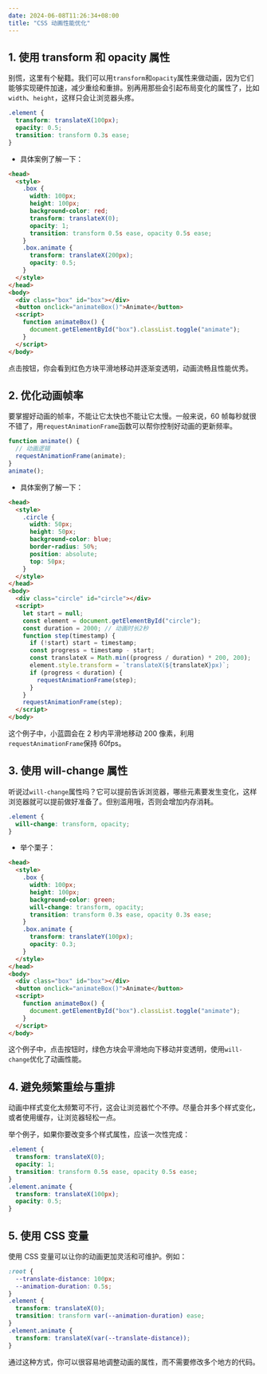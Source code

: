 ```yaml
---
date: 2024-06-08T11:26:34+08:00
title: "CSS 动画性能优化"
---
```


## 1\. 使用 transform 和 opacity 属性

别慌，这里有个秘籍。我们可以用`transform`和`opacity`属性来做动画，因为它们能够实现硬件加速，减少重绘和重排。别再用那些会引起布局变化的属性了，比如`width`、`height`，这样只会让浏览器头疼。

```css
.element {
  transform: translateX(100px);
  opacity: 0.5;
  transition: transform 0.3s ease;
}
```

- 具体案例了解一下：

```html
<head>
  <style>
    .box {
      width: 100px;
      height: 100px;
      background-color: red;
      transform: translateX(0);
      opacity: 1;
      transition: transform 0.5s ease, opacity 0.5s ease;
    }
    .box.animate {
      transform: translateX(200px);
      opacity: 0.5;
    }
  </style>
</head>
<body>
  <div class="box" id="box"></div>
  <button onclick="animateBox()">Animate</button>
  <script>
    function animateBox() {
      document.getElementById("box").classList.toggle("animate");
    }
  </script>
</body>
```

点击按钮，你会看到红色方块平滑地移动并逐渐变透明，动画流畅且性能优秀。

## 2\. 优化动画帧率

要掌握好动画的帧率，不能让它太快也不能让它太慢。一般来说，60 帧每秒就很不错了，用`requestAnimationFrame`函数可以帮你控制好动画的更新频率。

```js
function animate() {
  // 动画逻辑
  requestAnimationFrame(animate);
}
animate();
```

- 具体案例了解一下：

```html
<head>
  <style>
    .circle {
      width: 50px;
      height: 50px;
      background-color: blue;
      border-radius: 50%;
      position: absolute;
      top: 50px;
    }
  </style>
</head>
<body>
  <div class="circle" id="circle"></div>
  <script>
    let start = null;
    const element = document.getElementById("circle");
    const duration = 2000; // 动画时长2秒
    function step(timestamp) {
      if (!start) start = timestamp;
      const progress = timestamp - start;
      const translateX = Math.min((progress / duration) * 200, 200);
      element.style.transform = `translateX(${translateX}px)`;
      if (progress < duration) {
        requestAnimationFrame(step);
      }
    }
    requestAnimationFrame(step);
  </script>
</body>
```

这个例子中，小蓝圆会在 2 秒内平滑地移动 200 像素，利用`requestAnimationFrame`保持 60fps。

## 3\. 使用 will-change 属性

听说过`will-change`属性吗？它可以提前告诉浏览器，哪些元素要发生变化，这样浏览器就可以提前做好准备了。但别滥用哦，否则会增加内存消耗。

```css
.element {
  will-change: transform, opacity;
}
```

- 举个栗子：

```html
<head>
  <style>
    .box {
      width: 100px;
      height: 100px;
      background-color: green;
      will-change: transform, opacity;
      transition: transform 0.3s ease, opacity 0.3s ease;
    }
    .box.animate {
      transform: translateY(100px);
      opacity: 0.3;
    }
  </style>
</head>
<body>
  <div class="box" id="box"></div>
  <button onclick="animateBox()">Animate</button>
  <script>
    function animateBox() {
      document.getElementById("box").classList.toggle("animate");
    }
  </script>
</body>
```

这个例子中，点击按钮时，绿色方块会平滑地向下移动并变透明，使用`will-change`优化了动画性能。

## 4\. 避免频繁重绘与重排

动画中样式变化太频繁可不行，这会让浏览器忙个不停。尽量合并多个样式变化，或者使用缓存，让浏览器轻松一点。

举个例子，如果你要改变多个样式属性，应该一次性完成：

```css
.element {
  transform: translateX(0);
  opacity: 1;
  transition: transform 0.5s ease, opacity 0.5s ease;
}
.element.animate {
  transform: translateX(100px);
  opacity: 0.5;
}
```

## 5\. 使用 CSS 变量

使用 CSS 变量可以让你的动画更加灵活和可维护。例如：

```css
:root {
  --translate-distance: 100px;
  --animation-duration: 0.5s;
}
.element {
  transform: translateX(0);
  transition: transform var(--animation-duration) ease;
}
.element.animate {
  transform: translateX(var(--translate-distance));
}
```

通过这种方式，你可以很容易地调整动画的属性，而不需要修改多个地方的代码。
